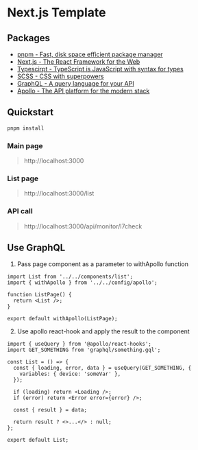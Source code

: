 # Next.js Template


## Packages
- [pnpm - Fast, disk space efficient package manager](https://pnpm.io/ko/)
- [Next.js - The React Framework for the Web](https://nextjs.org/docs)
- [Typescirpt - TypeScript is JavaScript with syntax for types](https://www.typescriptlang.org/ko/)
- [SCSS - CSS with superpowers](https://sass-lang.com/)
- [GraphQL - A query language for your API](https://graphql.org/)
- [Apollo - The API platform for the modern stack](https://www.apollographql.com/docs/react/)


## Quickstart
```bash
pnpm install
```

### Main page
> http://localhost:3000

### List page
> http://localhost:3000/list

### API call
> http://localhost:3000/api/monitor/l7check

## Use GraphQL
1. Pass page component as a parameter to withApollo function

```tsx
import List from '../../components/list';
import { withApollo } from '../../config/apollo';

function ListPage() {
  return <List />;
}

export default withApollo(ListPage);
```

2. Use apollo react-hook and apply the result to the component

```tsx
import { useQuery } from '@apollo/react-hooks';
import GET_SOMETHING from 'graphql/something.gql';

const List = () => {
  const { loading, error, data } = useQuery(GET_SOMETHING, {
    variables: { device: 'someVar' },
  });

  if (loading) return <Loading />;
  if (error) return <Error error={error} />;

  const { result } = data;

  return result ? <>...</> : null;
};

export default List;

```